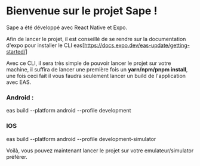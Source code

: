 # Bienvenue sur le projet Sape !

Sape a été développé avec React Native et Expo.

Afin de lancer le projet, il est conseillé de se rendre sur la documentation d'expo pour installer le CLI eas[https://docs.expo.dev/eas-update/getting-started/]

Avec ce CLI, il sera très simple de pouvoir lancer le projet sur votre machine, il suffira de lancer une première fois un **yarn/npm/pnpm install**, une fois ceci fait il vous faudra seulement lancer un build de l'application avec EAS.

### Android :

eas build --platform android --profile development

### IOS

eas build --platform android --profile development-simulator

Voilà, vous pouvez maintenant lancer le projet sur votre emulateur/simulator préférer.

